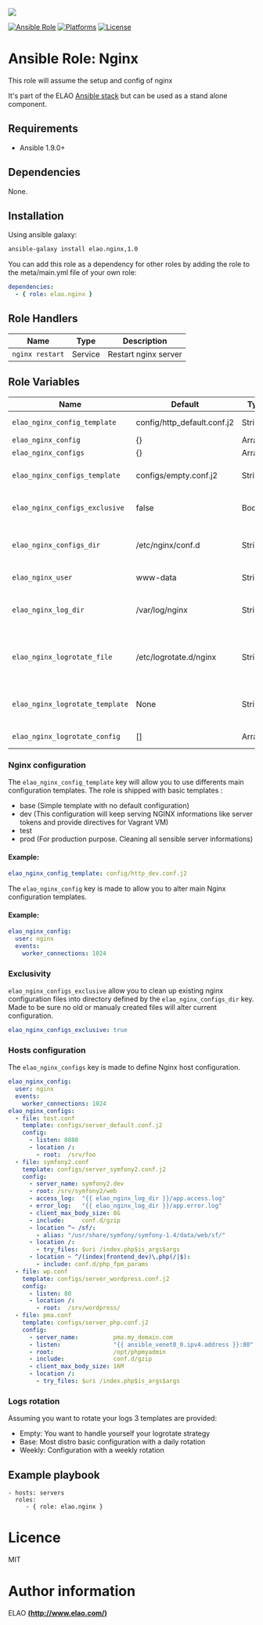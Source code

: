 <img src="http://www.elao.com/images/corpo/logo_red_small.png"/>

[![Ansible Role](https://img.shields.io/ansible/role/5559.svg?style=plastic)](https://galaxy.ansible.com/list#/roles/5559) [![Platforms](https://img.shields.io/badge/platforms-debian-lightgrey.svg?style=plastic)](#) [![License](http://img.shields.io/:license-mit-lightgrey.svg?style=plastic)](#)

# Ansible Role: Nginx

This role will assume the setup and config of nginx

It's part of the ELAO <a href="http://www.manalas.com" target="_blank">Ansible stack</a> but can be used as a stand alone component.

## Requirements

- Ansible 1.9.0+

## Dependencies

None.

## Installation

Using ansible galaxy:

```bash
ansible-galaxy install elao.nginx,1.0
```
You can add this role as a dependency for other roles by adding the role to the meta/main.yml file of your own role:

```yaml
dependencies:
  - { role: elao.nginx }
```

## Role Handlers

| Name            | Type    | Description          |
| --------------- | ------- | -------------------- |
| `nginx restart` | Service | Restart nginx server |

## Role Variables

| Name                            | Default                     | Type    | Description                                 |
| ------------------------------- | --------------------------- | ------- | ------------------------------------------- |
| `elao_nginx_config_template`    | config/http_default.conf.j2 | String  | Main config template                        |
| `elao_nginx_config`             | {}                          | Array   | Main config                                 |
| `elao_nginx_configs`            | {}                          | Array   | Configs                                     |
| `elao_nginx_configs_template`   | configs/empty.conf.j2       | String  | Template to use to define a host            |
| `elao_nginx_configs_exclusive`  | false                       | Boolean | Exclusion of existings files                |
| `elao_nginx_configs_dir`        | /etc/nginx/conf.d           | String  | Path to the main configuration directory    |
| `elao_nginx_user`               | www-data                    | String  | User running nginx                          |
| `elao_nginx_log_dir`            | /var/log/nginx              | String  | Directory where Nginx will store is logs    |
| `elao_nginx_logrotate_file`     | /etc/logrotate.d/nginx      | String  | File where nginx will store logrotate conf  |
| `elao_nginx_logrotate_template` | None                        | String  | Template to use to configure logrotate      |
| `elao_nginx_logrotate_config`   | []                          | Array   | Logrotate configuration                     |


### Nginx configuration

The `elao_nginx_config_template` key will allow you to use differents main configuration templates. The role is shipped with basic templates :

- base (Simple template with no default configuration)
- dev (This configuration will keep serving NGINX informations like server tokens and provide directives for Vagrant VM)
- test
- prod (For production purpose. Cleaning all sensible server informations)

#### Example:
```yaml
elao_nginx_config_template: config/http_dev.conf.j2
```

The `elao_nginx_config` key is made to allow you to alter main Nginx configuration templates.

#### Example:

```yaml
elao_nginx_config:
  user: nginx
  events:
    worker_connections: 1024
```

### Exclusivity

`elao_nginx_configs_exclusive` allow you to clean up existing nginx configuration files into directory defined by the `elao_nginx_configs_dir` key. Made to be sure no old or manualy created files will alter current configuration.

```yaml
elao_nginx_configs_exclusive: true
```

### Hosts configuration

The `elao_nginx_configs` key is made to define Nginx host configuration.

```yaml
elao_nginx_config:
  user: nginx
  events:
    worker_connections: 1024
elao_nginx_configs:
  - file: test.conf
    template: configs/server_default.conf.j2
    config:
      - listen: 8080
      - location /:
        - root:  /srv/foo
  - file: symfony2.conf
    template: configs/server_symfony2.conf.j2
    config:
      - server_name: symfony2.dev
      - root: /srv/symfony2/web
      - access_log:  "{{ elao_nginx_log_dir }}/app.access.log"
      - error_log:   "{{ elao_nginx_log_dir }}/app.error.log"
      - client_max_body_size: 8G
      - include:     conf.d/gzip
      - location ^~ /sf/:
        - alias: "/usr/share/symfony/symfony-1.4/data/web/sf/"
      - location /:
        - try_files: $uri /index.php$is_args$args
      - location ~ ^/(index|frontend_dev)\.php(/|$):
        - include: conf.d/php_fpm_params
  - file: wp.conf
    template: configs/server_wordpress.conf.j2
    config:
      - listen: 80
      - location /:
        - root:  /srv/wordpress/
  - file: pma.conf
    template: configs/server_php.conf.j2
    config:
      - server_name:          pma.my_domain.com
      - listen:               "{{ ansible_venet0_0.ipv4.address }}:80"
      - root:                 /opt/phpmyadmin
      - include:              conf.d/gzip
      - client_max_body_size: 16M
      - location /:
        - try_files: $uri /index.php$is_args$args
```

### Logs rotation

Assuming you want to rotate your logs 3 templates are provided:

- Empty:  You want to handle yourself your logrotate strategy
- Base:   Most distro basic configuration with a daily rotation
- Weekly: Configuration with a weekly rotation

## Example playbook

    - hosts: servers
      roles:
         - { role: elao.nginx }

# Licence

MIT

# Author information

ELAO [**(http://www.elao.com/)**](http://www.elao.com)
